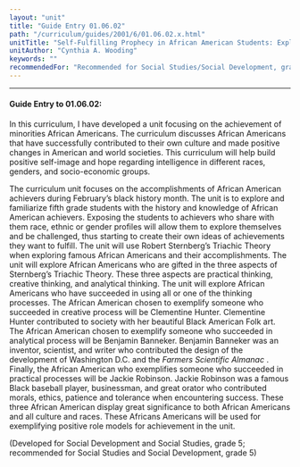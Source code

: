 ```yaml
---
layout: "unit"
title: "Guide Entry 01.06.02"
path: "/curriculum/guides/2001/6/01.06.02.x.html"
unitTitle: "Self-Fulfilling Prophecy in African American Students: Exploring African American Achievers"
unitAuthor: "Cynthia A. Wooding"
keywords: ""
recommendedFor: "Recommended for Social Studies/Social Development, grade 5."
---
```

<body>
<hr/>
<h4>
Guide Entry to 01.06.02:
</h4>
<p>
In this curriculum, I have developed a unit focusing on the achievement of minorities African Americans. The curriculum discusses African Americans that have successfully contributed to their own culture and made positive changes in American and world societies. This curriculum will help build positive self-image and hope regarding intelligence in different races, genders, and socio-economic groups.
</p>
<p>
The curriculum unit focuses on the accomplishments of African American achievers during February’s black history month. The unit is to explore and familiarize fifth grade students with the history and knowledge of African American achievers. Exposing the students to achievers who share with them race, ethnic or gender profiles will allow them to explore themselves and be challenged, thus starting to create their own ideas of achievements they want to fulfill. The unit will use Robert Sternberg’s Triachic Theory when exploring famous African Americans and their accomplishments. The unit will explore African Americans who are gifted in the three aspects of Sternberg’s Triachic Theory. These three aspects are practical thinking, creative thinking, and analytical thinking. The unit will explore African Americans who have succeeded in using all or one of the thinking processes. The African American chosen to exemplify someone who succeeded in creative process will be Clementine Hunter. Clementine Hunter contributed to society with her beautiful Black American Folk art. The African American chosen to exemplify someone who succeeded in analytical process will be Benjamin Banneker. Benjamin Banneker was an inventor, scientist, and writer who contributed the design of the development of Washington D.C. and the
<i>
Farmers Scientific Almanac
</i>
. Finally, the African American who exemplifies someone who succeeded in practical processes will be Jackie Robinson. Jackie Robinson was a famous Black baseball player, businessman, and great orator who contributed morals, ethics, patience and tolerance when encountering success. These three African American display great significance to both African Americans and all culture and races. These Africans Americans will be used for exemplifying positive role models for achievement in the unit.
</p>
<p>
(Developed for Social Development and Social Studies, grade 5; recommended for Social Studies and Social Development, grade 5)
</p>
</body>
